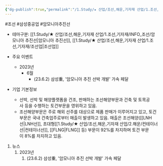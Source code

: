 ```yaml
---
{"dg-publish":true,"permalink":"/1.Study/★ 산업/조선,해운,기자재 산업/1.조선,기자재/종목/삼성중공업/","created":"2024-11-20T21:02:29.313+09:00","updated":"2025-06-26T16:58:11.598+09:00"}
---
```


 #조선 #삼성중공업 #암모니아추진선

- 테마구분: [[1.Study/★ 산업/조선,해운,기자재 산업/1.조선,기자재/INFO_조선/암모니아 추진선\|암모니아 추진선]], [[1.Study/★ 산업/조선,해운,기자재 산업/1.조선,기자재/조선업\|조선업]]


- 주요 이벤트
	- 2023년
		- 6월
			- (23.6.2) 삼성重, '암모니아 추진 선박 개발' 가속 페달[](https://it.chosun.com/site/data/html_dir/2023/06/01/2023060101099.html#)


- 기업 기본정보
	- 선박, 선박 및 해양플랫폼을 건조, 판매하는 조선해양부문과 건축 및 토목공사 등을 수행하는 토건부문을 영위하고 있음. 
	- 조선해양부문은 주로 해외 선주를 대상으로 제품 판매가 이루어지고 있고, 토건부문은 국내 건축업주로부터 매출이 발생하고 있음. 매출은 조선해양([[LNH선\|LNH선]], 초대형[[1.Study/★ 산업/조선,해운,기자재 산업/2.해운/컨테이너선\|컨테이너선]], [[FLNG\|FLNG]] 등) 부문이 92%를 차지하며 토건 부문이 8%를 차지하고 있음.

1. 뉴스
	1. 2023년
		1. (23.6.2) 삼성重, '암모니아 추진 선박 개발' 가속 페달[](https://it.chosun.com/site/data/html_dir/2023/06/01/2023060101099.html#)